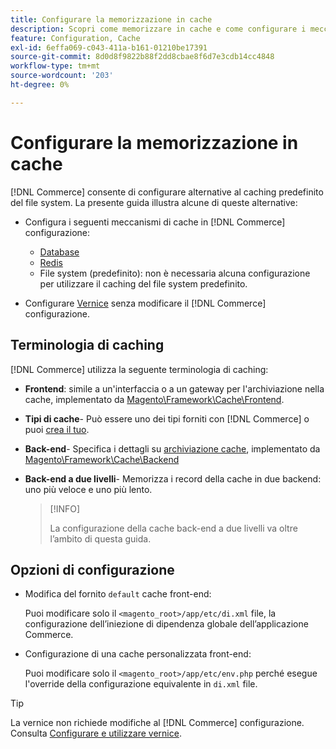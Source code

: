 ```yaml
---
title: Configurare la memorizzazione in cache
description: Scopri come memorizzare in cache e come configurare i meccanismi di cache per l’applicazione Adobe Commerce.
feature: Configuration, Cache
exl-id: 6effa069-c043-411a-b161-01210be17391
source-git-commit: 8d0d8f9822b88f2dd8cbae8f6d7e3cdb14cc4848
workflow-type: tm+mt
source-wordcount: '203'
ht-degree: 0%

---
```


# Configurare la memorizzazione in cache

[!DNL Commerce] consente di configurare alternative al caching predefinito del file system. La presente guida illustra alcune di queste alternative:

- Configura i seguenti meccanismi di cache in [!DNL Commerce] configurazione:

   - [Database](https://developer.adobe.com/commerce/php/development/cache/partial/database-caching/)
   - [Redis](config-redis.md)
   - File system (predefinito): non è necessaria alcuna configurazione per utilizzare il caching del file system predefinito.

- Configurare [Vernice](config-varnish.md) senza modificare il [!DNL Commerce] configurazione.

## Terminologia di caching

[!DNL Commerce] utilizza la seguente terminologia di caching:

- **Frontend**: simile a un&#39;interfaccia o a un gateway per l&#39;archiviazione nella cache, implementato da [Magento\Framework\Cache\Frontend](https://github.com/magento/magento2/tree/2.4/lib/internal/Magento/Framework/Cache/Frontend).
- **Tipi di cache**- Può essere uno dei tipi forniti con [!DNL Commerce] o puoi [crea il tuo](https://developer.adobe.com/commerce/php/development/cache/partial/cache-type/).
- **Back-end**- Specifica i dettagli su [archiviazione cache](https://framework.zend.com/manual/1.12/en/zend.cache.backends.html), implementato da [Magento\Framework\Cache\Backend](https://github.com/magento/magento2/tree/2.4/lib/internal/Magento/Framework/Cache/Backend)
- **Back-end a due livelli**- Memorizza i record della cache in due backend: uno più veloce e uno più lento.

  >[!INFO]
  >
  >La configurazione della cache back-end a due livelli va oltre l’ambito di questa guida.

## Opzioni di configurazione

- Modifica del fornito `default` cache front-end:

  Puoi modificare solo il `<magento_root>/app/etc/di.xml` file, la configurazione dell’iniezione di dipendenza globale dell’applicazione Commerce.

- Configurazione di una cache personalizzata front-end:

  Puoi modificare solo il `<magento_root>/app/etc/env.php` perché esegue l&#39;override della configurazione equivalente in `di.xml` file.

>[!TIP]
>
>La vernice non richiede modifiche al [!DNL Commerce] configurazione. Consulta [Configurare e utilizzare vernice](config-varnish.md).
